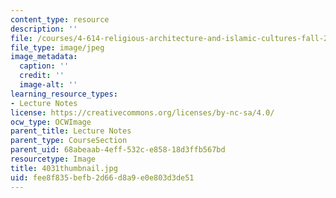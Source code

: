 ```yaml
---
content_type: resource
description: ''
file: /courses/4-614-religious-architecture-and-islamic-cultures-fall-2002/fee8f835befb2d66d8a9e0e803d3de51_4031thumbnail.jpg
file_type: image/jpeg
image_metadata:
  caption: ''
  credit: ''
  image-alt: ''
learning_resource_types:
- Lecture Notes
license: https://creativecommons.org/licenses/by-nc-sa/4.0/
ocw_type: OCWImage
parent_title: Lecture Notes
parent_type: CourseSection
parent_uid: 68abeaab-4eff-532c-e858-18d3ffb567bd
resourcetype: Image
title: 4031thumbnail.jpg
uid: fee8f835-befb-2d66-d8a9-e0e803d3de51
---
```


